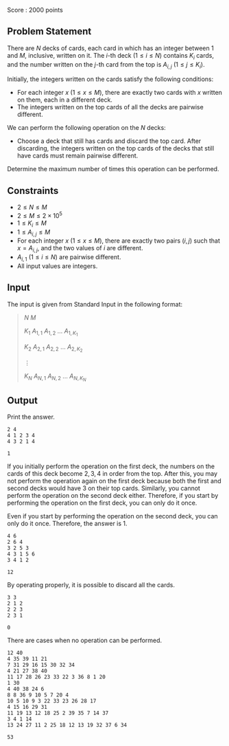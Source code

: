 Score : $2000$ points

## Problem Statement

There are $N$ decks of cards, each card in which has an integer between $1$ and $M$, inclusive, written on it. The $i$-th deck $(1\leq i \leq N)$ contains $K_i$ cards, and the number written on the $j$-th card from the top is $A_{i,j}\ (1\leq j \leq K_i)$.

Initially, the integers written on the cards satisfy the following conditions:

- For each integer $x\ (1\leq x \leq M)$, there are exactly two cards with $x$ written on them, each in a different deck.
- The integers written on the top cards of all the decks are pairwise different.

We can perform the following operation on the $N$ decks:

- Choose a deck that still has cards and discard the top card. After discarding, the integers written on the top cards of the decks that still have cards must remain pairwise different.

Determine the maximum number of times this operation can be performed.

## Constraints

- $2 \leq N \leq M$
- $2 \leq M \leq 2 \times 10^5$
- $1 \leq K_i \leq M$
- $1 \leq A_{i,j} \leq M$
- For each integer $x\ (1\leq x \leq M)$, there are exactly two pairs $(i,j)$ such that $x=A_{i,j}$, and the two values of $i$ are different.
- $A_{i,1}\ (1\leq i \leq N)$ are pairwise different.
- All input values are integers.

## Input

The input is given from Standard Input in the following format:

> $N$ $M$
> 
> $K_1$ $A_{1,1}$ $A_{1,2}$ $\dots$ $A_{1,K_1}$
> 
> $K_2$ $A_{2,1}$ $A_{2,2}$ $\dots$ $A_{2,K_2}$
> 
> $\vdots$
> 
> $K_N$ $A_{N,1}$ $A_{N,2}$ $\dots$ $A_{N,K_N}$

## Output

Print the answer.

```input1
2 4
4 1 2 3 4
4 3 2 1 4
```

```output1
1
```

If you initially perform the operation on the first deck, the numbers on the cards of this deck become $2, 3, 4$ in order from the top. After this, you may not perform the operation again on the first deck because both the first and second decks would have $3$ on their top cards. Similarly, you cannot perform the operation on the second deck either. Therefore, if you start by performing the operation on the first deck, you can only do it once.

Even if you start by performing the operation on the second deck, you can only do it once. Therefore, the answer is $1$.

```input2
4 6
2 6 4
3 2 5 3
4 3 1 5 6
3 4 1 2
```

```output2
12
```

By operating properly, it is possible to discard all the cards.

```input3
3 3
2 1 2
2 2 3
2 3 1
```

```output3
0
```

There are cases when no operation can be performed.

```input4
12 40
4 35 39 11 21
7 31 29 16 15 30 32 34
4 21 27 38 40
11 17 28 26 23 33 22 3 36 8 1 20
1 30
4 40 38 24 6
8 8 36 9 10 5 7 20 4
10 5 10 9 3 22 33 23 26 28 17
4 15 16 29 31
11 19 13 12 18 25 2 39 35 7 14 37
3 4 1 14
13 24 27 11 2 25 18 12 13 19 32 37 6 34
```

```output4
53
```
